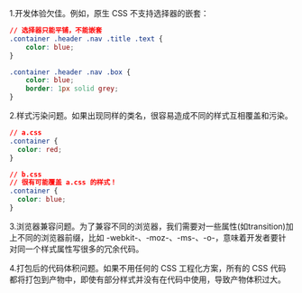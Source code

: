 1.开发体验欠佳。例如，原生 CSS 不支持选择器的嵌套：
```css
// 选择器只能平铺，不能嵌套
.container .header .nav .title .text {
    color: blue;
}

.container .header .nav .box {
    color: blue;
    border: 1px solid grey;
}
```
2.样式污染问题。如果出现同样的类名，很容易造成不同的样式互相覆盖和污染。
```css
// a.css
.container {
  color: red;
}

// b.css
// 很有可能覆盖 a.css 的样式！
.container {
  color: blue;
}
```
3.浏览器兼容问题。为了兼容不同的浏览器，我们需要对一些属性(如transition)加上不同的浏览器前缀，比如 -webkit-、-moz-、-ms-、-o-，意味着开发者要针对同一个样式属性写很多的冗余代码。

4.打包后的代码体积问题。如果不用任何的 CSS 工程化方案，所有的 CSS 代码都将打包到产物中，即使有部分样式并没有在代码中使用，导致产物体积过大。